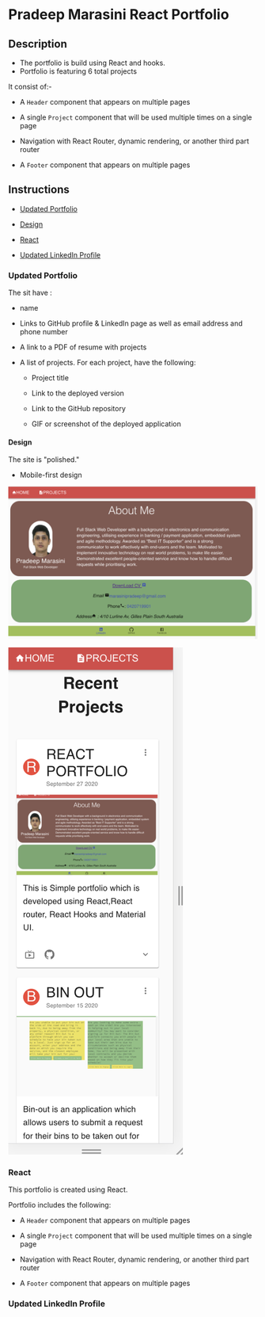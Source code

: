# Pradeep Marasini React Portfolio



## Description

* The portfolio is build using React and hooks.
* Portfolio is featuring 6 total projects

It consist of:-

* A `Header` component that appears on multiple pages

* A single `Project` component that will be used multiple times on a single page 

* Navigation with React Router, dynamic rendering, or another third part router

* A `Footer` component that appears on multiple pages



## Instructions

* [Updated Portfolio](#updated-portfolio)

* [Design](#design)

* [React](#react)

* [Updated LinkedIn Profile](#updated-linkedin-profile)

### Updated Portfolio

The sit  have :

* name

* Links to  GitHub profile & LinkedIn page as well as  email address and phone number

* A link to a PDF of resume with projects

* A list of projects. For each project,  have the following:

  * Project title

  * Link to the deployed version

  * Link to the GitHub repository

  * GIF or screenshot of the deployed application


#### Design

The site is "polished."

* Mobile-first design

![Picures](portfolio/src/Components/Images/reactPortfolio.png)

![Responsive](portfolio/src/Components/Images/rpMobile.png)

### React

This portfolio is created using React.

Portfolio includes the following:

* A `Header` component that appears on multiple pages

* A single `Project` component that will be used multiple times on a single page 

* Navigation with React Router, dynamic rendering, or another third part router

* A `Footer` component that appears on multiple pages


### Updated LinkedIn Profile 



